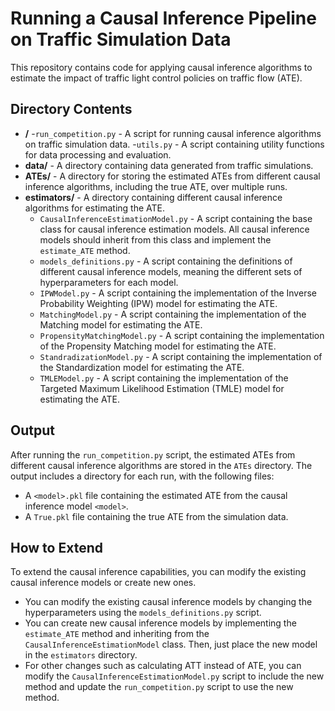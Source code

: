 # Running a Causal Inference Pipeline on Traffic Simulation Data

This repository contains code for applying causal inference algorithms to estimate the impact of traffic light control policies on traffic flow (ATE).

## Directory Contents
- **/**
-`run_competition.py` - A script for running causal inference algorithms on traffic simulation data.
-`utils.py` - A script containing utility functions for data processing and evaluation.
- **data/** - A directory containing data generated from traffic simulations.
- **ATEs/** - A directory for storing the estimated ATEs from different causal inference algorithms, including the true ATE, over multiple runs.
- **estimators/** - A directory containing different causal inference algorithms for estimating the ATE.
  - `CausalInferenceEstimationModel.py` - A script containing the base class for causal inference estimation models. All causal inference models should inherit from this class and implement the `estimate_ATE` method.
  - `models_definitions.py` - A script containing the definitions of different causal inference models, meaning the different sets of hyperparameters for each model.
  - `IPWModel.py` - A script containing the implementation of the Inverse Probability Weighting (IPW) model for estimating the ATE.
  - `MatchingModel.py` - A script containing the implementation of the Matching model for estimating the ATE.
  - `PropensityMatchingModel.py` - A script containing the implementation of the Propensity Matching model for estimating the ATE.
  - `StandradizationModel.py` - A script containing the implementation of the Standardization model for estimating the ATE.
  - `TMLEModel.py` - A script containing the implementation of the Targeted Maximum Likelihood Estimation (TMLE) model for estimating the ATE.

## Output
After running the `run_competition.py` script, the estimated ATEs from different causal inference algorithms are stored in the `ATEs` directory. The output includes a directory for each run, with the following files:
- A `<model>.pkl` file containing the estimated ATE from the causal inference model `<model>`.
- A `True.pkl` file containing the true ATE from the simulation data.

## How to Extend
To extend the causal inference capabilities, you can modify the existing causal inference models or create new ones.
- You can modify the existing causal inference models by changing the hyperparameters using the `models_definitions.py` script.
- You can create new causal inference models by implementing the `estimate_ATE` method and inheriting from the `CausalInferenceEstimationModel` class. Then, just place the new model in the `estimators` directory.
- For other changes such as calculating ATT instead of ATE, you can modify the `CausalInferenceEstimationModel.py` script to include the new method and update the `run_competition.py` script to use the new method.

